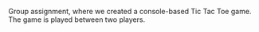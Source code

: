 Group assignment, where we created a console-based Tic Tac Toe game. The game is played between two players.
